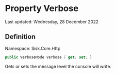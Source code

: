 # Property Verbose
Last updated: Wednesday, 28 December 2022

## Definition
Namespace: Sisk.Core.Http

```csharp
public VerboseMode Verbose { get; set; }
```

Gets or sets the message level the console will write.

